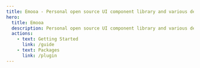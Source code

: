```yaml
---
title: Emooa - Personal open source UI component library and various dependent libraries
hero:
  title: Emooa
  description: Personal open source UI component library and various dependent libraries
  actions:
    - text: Getting Started
      link: /guide
    - text: Packages
      link: /plugin
---
```

